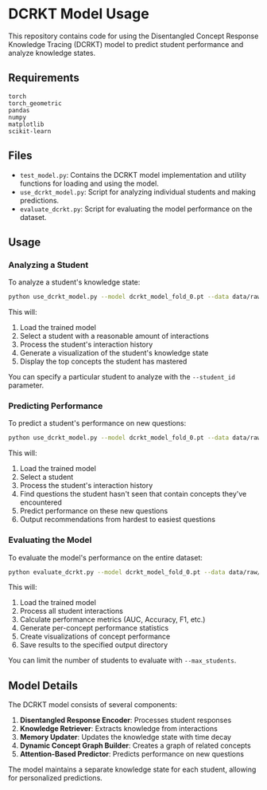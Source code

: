 # DCRKT Model Usage

This repository contains code for using the Disentangled Concept Response Knowledge Tracing (DCRKT) model to predict student performance and analyze knowledge states.

## Requirements

```
torch
torch_geometric
pandas
numpy
matplotlib
scikit-learn
```

## Files

- `test_model.py`: Contains the DCRKT model implementation and utility functions for loading and using the model.
- `use_dcrkt_model.py`: Script for analyzing individual students and making predictions.
- `evaluate_dcrkt.py`: Script for evaluating the model performance on the dataset.

## Usage

### Analyzing a Student

To analyze a student's knowledge state:

```bash
python use_dcrkt_model.py --model dcrkt_model_fold_0.pt --data data/raw/processed_data.csv --action analyze
```

This will:
1. Load the trained model
2. Select a student with a reasonable amount of interactions
3. Process the student's interaction history
4. Generate a visualization of the student's knowledge state
5. Display the top concepts the student has mastered

You can specify a particular student to analyze with the `--student_id` parameter.

### Predicting Performance

To predict a student's performance on new questions:

```bash
python use_dcrkt_model.py --model dcrkt_model_fold_0.pt --data data/raw/processed_data.csv --action predict
```

This will:
1. Load the trained model
2. Select a student
3. Process the student's interaction history
4. Find questions the student hasn't seen that contain concepts they've encountered
5. Predict performance on these new questions
6. Output recommendations from hardest to easiest questions

### Evaluating the Model

To evaluate the model's performance on the entire dataset:

```bash
python evaluate_dcrkt.py --model dcrkt_model_fold_0.pt --data data/raw/processed_data.csv --output results
```

This will:
1. Load the trained model
2. Process all student interactions
3. Calculate performance metrics (AUC, Accuracy, F1, etc.)
4. Generate per-concept performance statistics
5. Create visualizations of concept performance
6. Save results to the specified output directory

You can limit the number of students to evaluate with `--max_students`.

## Model Details

The DCRKT model consists of several components:

1. **Disentangled Response Encoder**: Processes student responses
2. **Knowledge Retriever**: Extracts knowledge from interactions
3. **Memory Updater**: Updates the knowledge state with time decay
4. **Dynamic Concept Graph Builder**: Creates a graph of related concepts
5. **Attention-Based Predictor**: Predicts performance on new questions

The model maintains a separate knowledge state for each student, allowing for personalized predictions. 